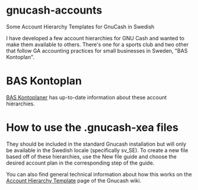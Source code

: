 # gnucash-accounts
Some Account Hierarchy Templates for GnuCash in Swedish

I have developed a few account hierarchies for GNU Cash and wanted to make them available to others. There's one for a sports club and two other that follow GA accounting practices for small businesses in Sweden, "BAS Kontoplan".

# BAS Kontoplan

[BAS Kontoplaner](https://www.bas.se/kontoplaner/) has up-to-date information about these account hierarchies.

# How to use the .gnucash-xea files

They should be included in the standard Gnucash installation but will only be available in the Swedish locale (specifically sv_SE). To create a new file based off of these hierarchies, use the New file guide and choose the desired account plan in the corresponding step of the guide.

You can also find general technical information about how this works on the [Account Hierarchy Template](https://wiki.gnucash.org/wiki/Account_Hierarchy_Template) page of the Gnucash wiki.

